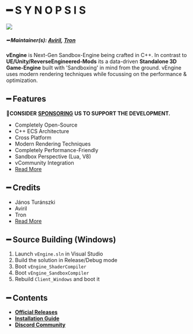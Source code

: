 # ━ S Y N O P S I S

![](https://cdn.discordapp.com/attachments/867657575725269003/907028708823539712/vStudio.png)

##### ━ Maintainer(s): [Aviril](https://github.com/Aviril), [Tron](https://github.com/OvileAmriam)

**vEngine** is Next-Gen Sandbox-Engine being crafted in C++. In contrast to **UE/Unity/ReverseEngineered-Mods** its a data-driven **Standalone 3D Game-Engine** built with 'Sandboxing' in mind from the ground. vEngine uses modern rendering techniques while focussing on the performance & optimization.

## ━ Features

💎**CONSIDER** [**SPONSORING**](https://ko-fi.com/ovileamriam) **US TO SUPPORT THE DEVELOPMENT.**

* Completely Open-Source
* C++ ECS Architecture
* Cross Platform
* Modern Rendering Techniques
* Completely Performance-Friendly
* Sandbox Perspective (Lua, V8)
* vCommunity Integration
* [Read More](https://github.com/ov-studio/vEngine/blob/main/Features.md)

## ━ Credits
* János Turánszki
* Aviril
* Tron
* [Read More](https://github.com/ov-studio/vEngine/blob/main/Credits.md)

## ━ Source Building (Windows)
1. Launch `vEngine.sln` in Visual Studio
2. Build the solution in Release/Debug mode
3. Boot `vEngine_ShaderCompiler`
4. Boot `vEngine_SandboxCompiler`
5. Rebuild `Client_Windows` and boot it

## ━ Contents

* [**Official Releases**]()
* [**Installation Guide**]()
* [**Discord Community**](http://discord.gg/ryc47wDEKb)

